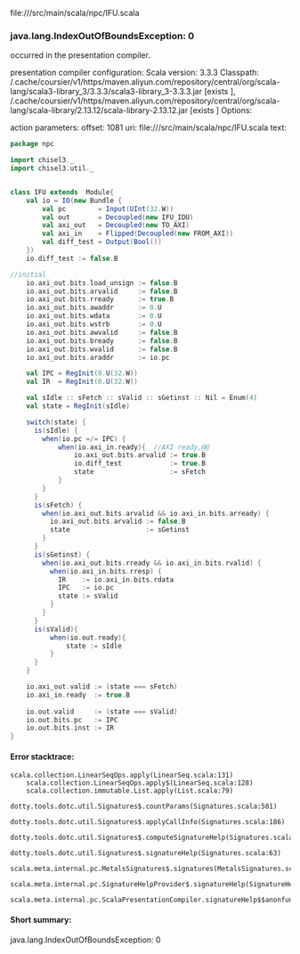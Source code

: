file://<WORKSPACE>/src/main/scala/npc/IFU.scala
### java.lang.IndexOutOfBoundsException: 0

occurred in the presentation compiler.

presentation compiler configuration:
Scala version: 3.3.3
Classpath:
<HOME>/.cache/coursier/v1/https/maven.aliyun.com/repository/central/org/scala-lang/scala3-library_3/3.3.3/scala3-library_3-3.3.3.jar [exists ], <HOME>/.cache/coursier/v1/https/maven.aliyun.com/repository/central/org/scala-lang/scala-library/2.13.12/scala-library-2.13.12.jar [exists ]
Options:



action parameters:
offset: 1081
uri: file://<WORKSPACE>/src/main/scala/npc/IFU.scala
text:
```scala
package npc

import chisel3._
import chisel3.util._


class IFU extends  Module{
    val io = IO(new Bundle {
        val pc        = Input(UInt(32.W))
        val out       = Decoupled(new IFU_IDU)
        val axi_out   = Decoupled(new TO_AXI)
        val axi_in    = Flipped(Decoupled(new FROM_AXI))
        val diff_test = Output(Bool())
    })
    io.diff_test := false.B

//initial
    io.axi_out.bits.load_unsign := false.B
    io.axi_out.bits.arvalid     := false.B
    io.axi_out.bits.rready      := true.B
    io.axi_out.bits.awaddr      := 0.U
    io.axi_out.bits.wdata       := 0.U
    io.axi_out.bits.wstrb       := 0.U
    io.axi_out.bits.awvalid     := false.B
    io.axi_out.bits.bready      := false.B
    io.axi_out.bits.wvalid      := false.B
    io.axi_out.bits.araddr      := io.pc

    val IPC = RegInit(0.U(32.W))
    val IR  = RegInit(0.U(32.W))

    val sIdle :: sFetch :: sValid :: sGetinst :: Nil = Enum(4)
    val state = RegInit(sIdle)

    switch(state) {
      is(sIdle) {
        when(io.pc =/= IPC) {
            when(io.axi_in.ready){  //AXI ready,@@
                io.axi_out.bits.arvalid := true.B
                io.diff_test            := true.B
                state                   := sFetch
            }
        }
      }
      is(sFetch) {
        when(io.axi_out.bits.arvalid && io.axi_in.bits.arready) {
          io.axi_out.bits.arvalid := false.B
          state                   := sGetinst
        }
      }
      is(sGetinst) {
        when(io.axi_out.bits.rready && io.axi_in.bits.rvalid) {
          when(io.axi_in.bits.rresp) {
            IR    := io.axi_in.bits.rdata
            IPC   := io.pc
            state := sValid
          }
        }
      }
      is(sValid){
          when(io.out.ready){
              state := sIdle
          }
      }
    }

    io.axi_out.valid := (state === sFetch)
    io.axi_in.ready  := true.B
    
    io.out.valid     := (state === sValid)
    io.out.bits.pc   := IPC
    io.out.bits.inst := IR
}   

```



#### Error stacktrace:

```
scala.collection.LinearSeqOps.apply(LinearSeq.scala:131)
	scala.collection.LinearSeqOps.apply$(LinearSeq.scala:128)
	scala.collection.immutable.List.apply(List.scala:79)
	dotty.tools.dotc.util.Signatures$.countParams(Signatures.scala:501)
	dotty.tools.dotc.util.Signatures$.applyCallInfo(Signatures.scala:186)
	dotty.tools.dotc.util.Signatures$.computeSignatureHelp(Signatures.scala:94)
	dotty.tools.dotc.util.Signatures$.signatureHelp(Signatures.scala:63)
	scala.meta.internal.pc.MetalsSignatures$.signatures(MetalsSignatures.scala:17)
	scala.meta.internal.pc.SignatureHelpProvider$.signatureHelp(SignatureHelpProvider.scala:51)
	scala.meta.internal.pc.ScalaPresentationCompiler.signatureHelp$$anonfun$1(ScalaPresentationCompiler.scala:435)
```
#### Short summary: 

java.lang.IndexOutOfBoundsException: 0
